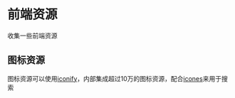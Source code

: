 # 前端资源

收集一些前端资源

## 图标资源

图标资源可以使用[iconify](https://iconify.design/)，内部集成超过10万的图标资源，配合[icones](https://www.iconfont.cn/)来用于搜索